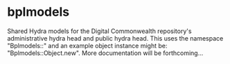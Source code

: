 bplmodels
=========

Shared Hydra models for the Digital Commonwealth repository's administrative hydra head and public hydra head. This
uses the namespace "Bplmodels::" and an example object instance might be: "Bplmodels::Object.new". More documentation
will be forthcoming...